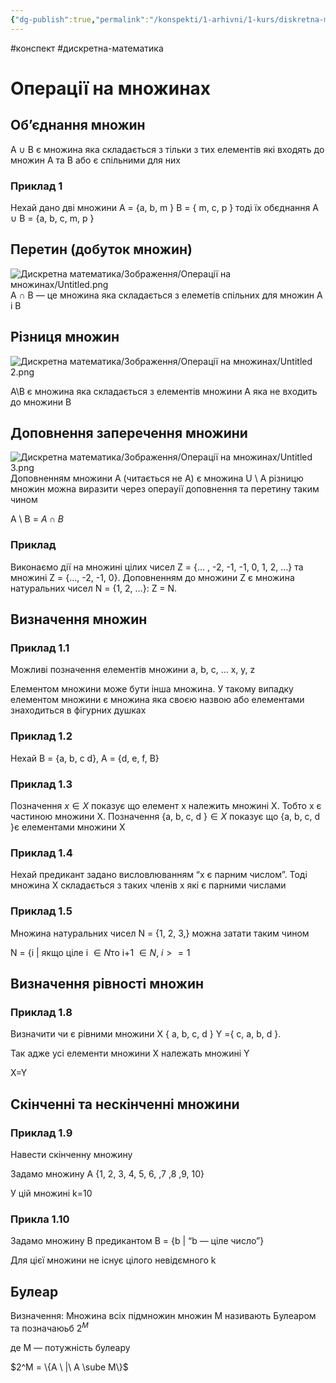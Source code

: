 ```yaml
---
{"dg-publish":true,"permalink":"/konspekti/1-arhivni/1-kurs/diskretna-matematika/operacziyi-na-mnozhinah/"}
---
```

#конспект  #дискретна-математика
# Операції на множинах
## Об’єднання множин

A $\cup$ B є множина яка складається з тільки з тих елементів які входять до множин А та В або є спільними для них

### Приклад 1


Нехай дано дві множини A = {a, b, m } B = { m, c, p } тоді їх обєднання А $\cup$ B = {a, b, c, m, p }

## Перетин (добуток множин)

![Дискретна математика/Зображення/Операції на множинах/Untitled.png](/img/user/%D0%9A%D0%BE%D0%BD%D1%81%D0%BF%D0%B5%D0%BA%D1%82%D0%B8/1.%20%D0%90%D1%80%D1%85%D1%96%D0%B2%D0%BD%D1%96/1%20%D0%BA%D1%83%D1%80%D1%81/%D0%94%D0%B8%D1%81%D0%BA%D1%80%D0%B5%D1%82%D0%BD%D0%B0%20%D0%BC%D0%B0%D1%82%D0%B5%D0%BC%D0%B0%D1%82%D0%B8%D0%BA%D0%B0/%D0%97%D0%BE%D0%B1%D1%80%D0%B0%D0%B6%D0%B5%D0%BD%D0%BD%D1%8F/%D0%9E%D0%BF%D0%B5%D1%80%D0%B0%D1%86%D1%96%D1%97%20%D0%BD%D0%B0%20%D0%BC%D0%BD%D0%BE%D0%B6%D0%B8%D0%BD%D0%B0%D1%85/Untitled.png)
А $\cap$ B — це множина яка складається з елеметів спільних для множин A і В

## Різниця множин
![Дискретна математика/Зображення/Операції на множинах/Untitled 2.png](/img/user/%D0%9A%D0%BE%D0%BD%D1%81%D0%BF%D0%B5%D0%BA%D1%82%D0%B8/1.%20%D0%90%D1%80%D1%85%D1%96%D0%B2%D0%BD%D1%96/1%20%D0%BA%D1%83%D1%80%D1%81/%D0%94%D0%B8%D1%81%D0%BA%D1%80%D0%B5%D1%82%D0%BD%D0%B0%20%D0%BC%D0%B0%D1%82%D0%B5%D0%BC%D0%B0%D1%82%D0%B8%D0%BA%D0%B0/%D0%97%D0%BE%D0%B1%D1%80%D0%B0%D0%B6%D0%B5%D0%BD%D0%BD%D1%8F/%D0%9E%D0%BF%D0%B5%D1%80%D0%B0%D1%86%D1%96%D1%97%20%D0%BD%D0%B0%20%D0%BC%D0%BD%D0%BE%D0%B6%D0%B8%D0%BD%D0%B0%D1%85/Untitled%202.png)

А\B є множина яка складається з елементів множини А яка не входить до множини В

## Доповнення заперечення множини

![Дискретна математика/Зображення/Операції на множинах/Untitled 3.png](/img/user/%D0%9A%D0%BE%D0%BD%D1%81%D0%BF%D0%B5%D0%BA%D1%82%D0%B8/1.%20%D0%90%D1%80%D1%85%D1%96%D0%B2%D0%BD%D1%96/1%20%D0%BA%D1%83%D1%80%D1%81/%D0%94%D0%B8%D1%81%D0%BA%D1%80%D0%B5%D1%82%D0%BD%D0%B0%20%D0%BC%D0%B0%D1%82%D0%B5%D0%BC%D0%B0%D1%82%D0%B8%D0%BA%D0%B0/%D0%97%D0%BE%D0%B1%D1%80%D0%B0%D0%B6%D0%B5%D0%BD%D0%BD%D1%8F/%D0%9E%D0%BF%D0%B5%D1%80%D0%B0%D1%86%D1%96%D1%97%20%D0%BD%D0%B0%20%D0%BC%D0%BD%D0%BE%D0%B6%D0%B8%D0%BD%D0%B0%D1%85/Untitled%203.png)
Доповненням множини А (читається не А) є множина U \ A різницю множин можна виразити через операуії доповнення та перетину таким чином 

А \ B = $A \cap B$

### Приклад

Виконаємо дії на множині цілих чисел Z = {… , -2, -1, -1, 0, 1, 2,  …}  та множині Z = {…, -2, -1, 0}. Доповненням до множини Z є множина натуральних чисел N = {1, 2, …}: Z = N.

## Визначення множин

### Приклад 1.1

Можливі позначення елементів множини $\text {a, b, c, ... x, y, z}$

Елементом множини може бути інша множина. У такому випадку елементом множини є множина яка своєю назвою або елементами знаходиться в фігурних душках

### Приклад 1.2

Нехай $\text {B = \{a, b, c d\}, A = \{d, e, f, B\}}$

### Приклад 1.3

Позначення $x \in X$ показує що елемент x належить множині X. Тобто x є частиною множини X. Позначення $\text {\{a, b, c, d \}} \in X$ показує що $\text {\{a, b, c, d \} є елементами множини X}$

### Приклад 1.4

Нехай предикант задано висловлюванням “х є парним числом”. Тоді множина Х складається з таких членів х які є парними числами 

### Приклад 1.5

Множина натуральних чисел $\text {N = \{1, 2, 3,\}}$ можна затати таким чином 

$\text {N = \{ i | якщо ціле i }{\in N} \text {то i+1 } \in N , \ i >= 1$

## Визначення рівності множин

### Приклад 1.8

Визначити чи є рівними множини Х { a, b, c, d } Y ={ c, a, b, d }. 

Так адже усі елементи множини Х належать множині Y 

X=Y

## Скінченні та нескінченні множини

### Приклад 1.9

Навести скінченну множину 

Задамо множину A {1, 2, 3, 4, 5, 6, ,7 ,8 ,9, 10} 

У цій множині k=10

### Прикла 1.10

Задамо множину В предикантом В = {b | “b — ціле число”}

Для цієї множини не існує цілого невідємного k

## Булеар

Визначення: Множина всіх підмножин множин М називають Булеаром та позначаюьб $2^M$

де М — потужність булеару

$2^M = \{A \ |\ A \sube M\}$